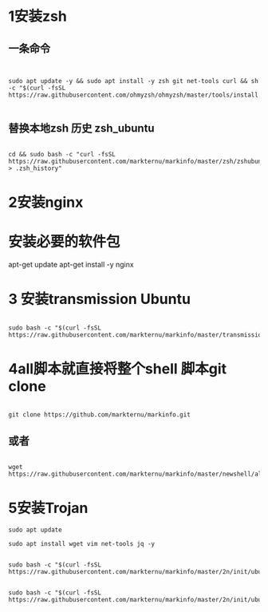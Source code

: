 # 1安装zsh
## 一条命令

```


sudo apt update -y && sudo apt install -y zsh git net-tools curl && sh -c "$(curl -fsSL https://raw.githubusercontent.com/ohmyzsh/ohmyzsh/master/tools/install.sh)"


```


## 替换本地zsh 历史 zsh_ubuntu

```

cd && sudo bash -c "curl -fsSL https://raw.githubusercontent.com/markternu/markinfo/master/zsh/zshubuntu > .zsh_history"

```

# 2安装nginx
# 安装必要的软件包
apt-get update
apt-get install -y nginx 




# 3 安装transmission Ubuntu

```

sudo bash -c "$(curl -fsSL https://raw.githubusercontent.com/markternu/markinfo/master/transmission/ubuntu_transmission.sh)"

```


# 4all脚本就直接将整个shell 脚本git clone


```

git clone https://github.com/markternu/markinfo.git

```


## 或者

```

wget https://raw.githubusercontent.com/markternu/markinfo/master/newshell/all.sh)"

```




# 5安装Trojan




```
sudo apt update

sudo apt install wget vim net-tools jq -y
```


```

sudo bash -c "$(curl -fsSL https://raw.githubusercontent.com/markternu/markinfo/master/2n/init/ubuntu_utf8_set.sh)"

```


```

sudo bash -c "$(curl -fsSL https://raw.githubusercontent.com/markternu/markinfo/master/2n/init/ubuntuTrojanInstall.sh)"

```

